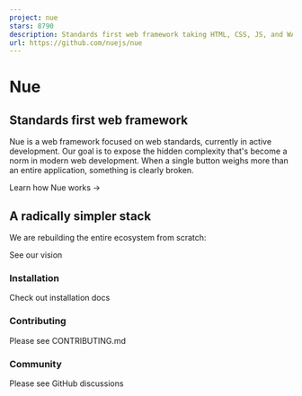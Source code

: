 ```yaml
---
project: nue
stars: 8790
description: Standards first web framework taking HTML, CSS, JS, and WASM to their peak
url: https://github.com/nuejs/nue
---
```


Nue   
======

Standards first web framework
-----------------------------

Nue is a web framework focused on web standards, currently in active development. Our goal is to expose the hidden complexity that's become a norm in modern web development. When a single button weighs more than an entire application, something is clearly broken.

Learn how Nue works →

A radically simpler stack
-------------------------

We are rebuilding the entire ecosystem from scratch:

See our vision

### Installation

Check out installation docs

### Contributing

Please see CONTRIBUTING.md

### Community

Please see GitHub discussions
